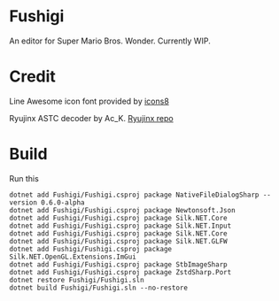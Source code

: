 # Fushigi
An editor for Super Mario Bros. Wonder. Currently WIP.

# Credit
Line Awesome icon font provided by [icons8](https://icons8.com/line-awesome)

Ryujinx ASTC decoder by Ac_K. [Ryujinx repo](https://github.com/Ryujinx/Ryujinx)

# Build
Run this
```
dotnet add Fushigi/Fushigi.csproj package NativeFileDialogSharp --version 0.6.0-alpha
dotnet add Fushigi/Fushigi.csproj package Newtonsoft.Json 
dotnet add Fushigi/Fushigi.csproj package Silk.NET.Core
dotnet add Fushigi/Fushigi.csproj package Silk.NET.Input
dotnet add Fushigi/Fushigi.csproj package Silk.NET.Core
dotnet add Fushigi/Fushigi.csproj package Silk.NET.GLFW
dotnet add Fushigi/Fushigi.csproj package Silk.NET.OpenGL.Extensions.ImGui
dotnet add Fushigi/Fushigi.csproj package StbImageSharp 
dotnet add Fushigi/Fushigi.csproj package ZstdSharp.Port
dotnet restore Fushigi/Fushigi.sln
dotnet build Fushigi/Fushigi.sln --no-restore
```